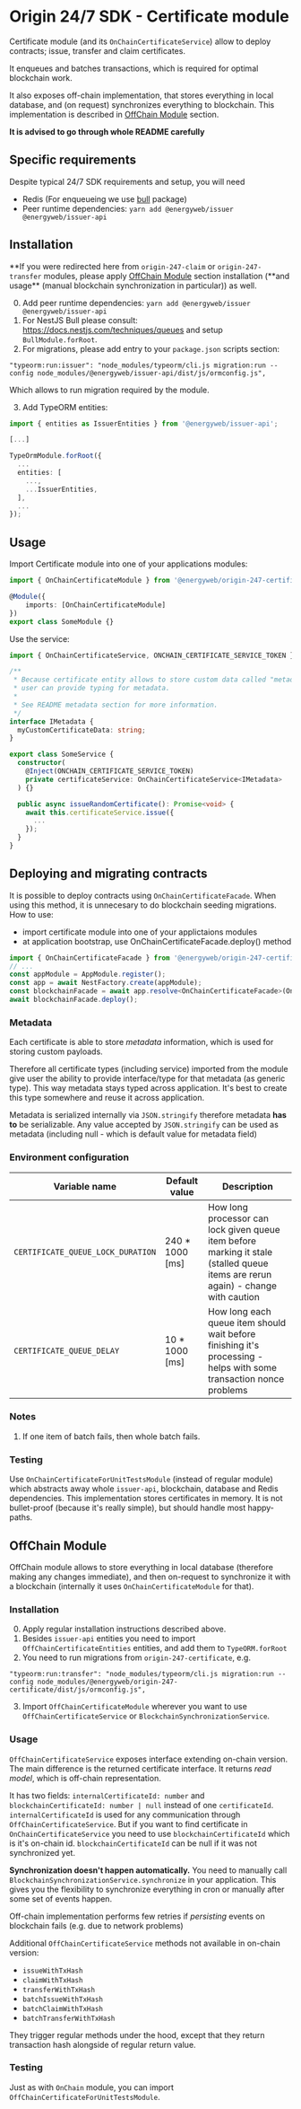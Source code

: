 # Origin 24/7 SDK - Certificate module

Certificate module (and its `OnChainCertificateService`) allow to deploy contracts; issue, transfer and claim certificates.

It enqueues and batches transactions, which is required for optimal blockchain work.

It also exposes off-chain implementation, that stores everything in local database, and (on request) synchronizes
everything to blockchain. This implementation is described in [OffChain Module](#offchain-module) section.

**It is advised to go through whole README carefully**

## Specific requirements

Despite typical 24/7 SDK requirements and setup, you will need

-   Redis (For enqueueing we use [bull](https://github.com/OptimalBits/bull) package)
-   Peer runtime dependencies: `yarn add @energyweb/issuer @energyweb/issuer-api`

## Installation

**If you were redirected here from `origin-247-claim` or `origin-247-transfer` modules,
please apply [OffChain Module](#offchain-module) section installation (**and usage\*\* (manual blockchain synchronization in particular)) as well.

0. Add peer runtime dependencies: `yarn add @energyweb/issuer @energyweb/issuer-api`
1. For NestJS Bull please consult: https://docs.nestjs.com/techniques/queues and setup `BullModule.forRoot`.
2. For migrations, please add entry to your `package.json` scripts section:

`"typeorm:run:issuer": "node_modules/typeorm/cli.js migration:run --config node_modules/@energyweb/issuer-api/dist/js/ormconfig.js",`

Which allows to run migration required by the module.

3. Add TypeORM entities:

```ts
import { entities as IssuerEntities } from '@energyweb/issuer-api';

[...]

TypeOrmModule.forRoot({
  ...
  entities: [
    ...,
    ...IssuerEntities,
  ],
  ...
});
```

## Usage

Import Certificate module into one of your applications modules:

```ts
import { OnChainCertificateModule } from '@energyweb/origin-247-certificate';

@Module({
    imports: [OnChainCertificateModule]
})
export class SomeModule {}
```

Use the service:

```ts
import { OnChainCertificateService, ONCHAIN_CERTIFICATE_SERVICE_TOKEN } from '@energyweb/origin-247-certificate';

/**
 * Because certificate entity allows to store custom data called "metadata"
 * user can provide typing for metadata.
 *
 * See README metadata section for more information.
 */
interface IMetadata {
  myCustomCertificateData: string;
}

export class SomeService {
  constructor(
    @Inject(ONCHAIN_CERTIFICATE_SERVICE_TOKEN)
    private certificateService: OnChainCertificateService<IMetadata>
  ) {}

  public async issueRandomCertificate(): Promise<void> {
    await this.certificateService.issue({
      ...
    });
  }
}
```

## Deploying and migrating contracts

It is possible to deploy contracts using `OnChainCertificateFacade`. When using this method, it is unnecesary to do blockchain seeding migrations. How to use:

-   import certificate module into one of your applictaions modules
-   at application bootstrap, use OnChainCertificateFacade.deploy() method

```ts
import { OnChainCertificateFacade } from '@energyweb/origin-247-certificate';
// ...
const appModule = AppModule.register();
const app = await NestFactory.create(appModule);
const blockchainFacade = await app.resolve<OnChainCertificateFacade>(OnChainCertificateFacade);
await blockchainFacade.deploy();
```

### Metadata

Each certificate is able to store _metadata_ information, which is used for storing
custom payloads.

Therefore all certificate types (including service) imported from the module give user the ability to provide interface/type for that metadata (as generic type). This way metadata stays typed across application. It's best to create this type somewhere and reuse it across application.

Metadata is serialized internally via `JSON.stringify` therefore metadata **has to** be serializable.
Any value accepted by `JSON.stringify` can be used as metadata (including null - which is default value for metadata field)

### Environment configuration

| Variable name                     | Default value    | Description                                                                                                                      |
| --------------------------------- | ---------------- | -------------------------------------------------------------------------------------------------------------------------------- |
| `CERTIFICATE_QUEUE_LOCK_DURATION` | 240 \* 1000 [ms] | How long processor can lock given queue item before marking it stale (stalled queue items are rerun again) - change with caution |
| `CERTIFICATE_QUEUE_DELAY`         | 10 \* 1000 [ms]  | How long each queue item should wait before finishing it's processing - helps with some transaction nonce problems               |

### Notes

1. If one item of batch fails, then whole batch fails.

### Testing

Use `OnChainCertificateForUnitTestsModule` (instead of regular module) which abstracts away whole `issuer-api`, blockchain, database and Redis dependencies. This implementation stores certificates in memory. It is not bullet-proof (because it's really simple), but should handle most happy-paths.

## OffChain Module

OffChain module allows to store everything in local database (therefore making any changes immediate),
and then on-request to synchronize it with a blockchain (internally it uses `OnChainCertificateModule` for that).

### Installation

0. Apply regular installation instructions described above.
1. Besides `issuer-api` entities you need to import `OffChainCertificateEntities` entities, and add them to `TypeORM.forRoot`
2. You need to run migrations from `origin-247-certificate`, e.g.

```
"typeorm:run:transfer": "node_modules/typeorm/cli.js migration:run --config node_modules/@energyweb/origin-247-certificate/dist/js/ormconfig.js",
```

3. Import `OffChainCertificateModule` wherever you want to use `OffChainCertificateService` or `BlockchainSynchronizationService`.

### Usage

`OffChainCertificateService` exposes interface extending on-chain version.
The main difference is the returned certificate interface. It returns _read model_, which is off-chain representation.

It has two fields: `internalCertificateId: number` and `blockchainCertificateId: number | null` instead of one `certificateId`. `internalCertificateId` is used for any communication through `OffChainCertificateService`. But if you want to find certificate in `OnChainCertificateService` you need to use `blockchainCertificateId` which is it's on-chain id. `blockchainCertificateId` can be null if it was not synchronized yet.

**Synchronization doesn't happen automatically.** You need to manually call `BlockchainSynchronizationService.synchronize` in your application. This gives you the flexibility to synchronize everything in cron or manually after some set of events happen.

Off-chain implementation performs few retries if _persisting_ events on blockchain fails (e.g. due to network problems)

Additional `OffChainCertificateService` methods not available in on-chain version:

-   `issueWithTxHash`
-   `claimWithTxHash`
-   `transferWithTxHash`
-   `batchIssueWithTxHash`
-   `batchClaimWithTxHash`
-   `batchTransferWithTxHash`

They trigger regular methods under the hood, except that they return transaction hash alongside of regular return value.

### Testing

Just as with `OnChain` module, you can import `OffChainCertificateForUnitTestsModule`.
